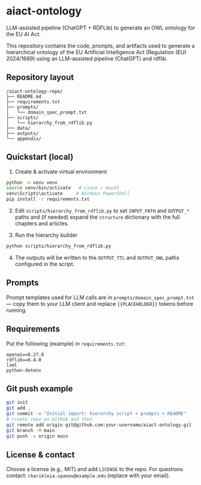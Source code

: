 # aiact-ontology
LLM-assisted pipeline (ChatGPT + RDFLib) to generate an OWL ontology for the EU AI Act.

This repository contains the code, prompts, and artifacts used to generate a hierarchical ontology of the EU Artificial Intelligence Act (Regulation (EU) 2024/1689) using an LLM-assisted pipeline (ChatGPT) and rdflib.

## Repository layout

```
/aiact-ontology-repo/
├── README.md
├── requirements.txt
├── prompts/
│   └── domain_spec_prompt.txt
├── scripts/
│   └── hierarchy_from_rdflib.py
├── data/
├── outputs/
└── appendix/
```

## Quickstart (local)

1. Create & activate virtual environment

```bash
python -m venv venv
source venv/bin/activate   # Linux / macOS
venv\Scripts\activate     # Windows PowerShell
pip install -r requirements.txt
```

2. Edit `scripts/hierarchy_from_rdflib.py` to set `INPUT_PATH` and `OUTPUT_*` paths and (if needed) expand the `structure` dictionary with the full chapters and articles.

3. Run the hierarchy builder

```bash
python scripts/hierarchy_from_rdflib.py
```

4. The outputs will be written to the `OUTPUT_TTL` and `OUTPUT_OWL` paths configured in the script.

## Prompts

Prompt templates used for LLM calls are in `prompts/domain_spec_prompt.txt` — copy them to your LLM client and replace `{{PLACEHOLDER}}` tokens before running.

## Requirements

Put the following (example) in `requirements.txt`:

```
openai==0.27.0
rdflib==6.4.0
lxml
python-dotenv
```

## Git push example

```bash
git init
git add .
git commit -m "Initial import: hierarchy script + prompts + README"
# create repo on GitHub and then
git remote add origin git@github.com:your-username/aiact-ontology.git
git branch -M main
git push -u origin main
```

## License & contact

Choose a license (e.g., MIT) and add `LICENSE` to the repo. For questions contact: `charikleia.spanou@example.edu` (replace with your email).
